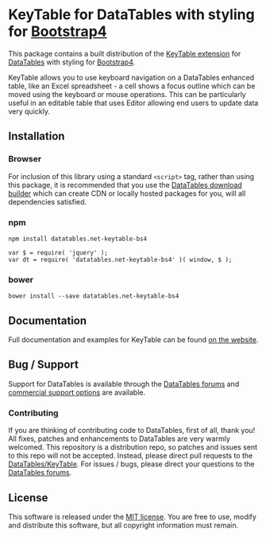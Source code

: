 # KeyTable for DataTables with styling for [Bootstrap4](https://getbootstrap.com/docs/4.6/getting-started/introduction/)

This package contains a built distribution of the [KeyTable extension](https://datatables.net/extensions/KeyTable) for [DataTables](https://datatables.net/) with styling for [Bootstrap4](https://getbootstrap.com/docs/4.6/getting-started/introduction/).

KeyTable allows you to use keyboard navigation on a DataTables enhanced table, like an Excel spreadsheet - a cell shows a focus outline which can be moved using the keyboard or mouse operations. This can be particularly useful in an editable table that uses Editor allowing end users to update data very quickly.


## Installation

### Browser

For inclusion of this library using a standard `<script>` tag, rather than using this package, it is recommended that you use the [DataTables download builder](//datatables.net/download) which can create CDN or locally hosted packages for you, will all dependencies satisfied.

### npm

```
npm install datatables.net-keytable-bs4
```

```
var $ = require( 'jquery' );
var dt = require( 'datatables.net-keytable-bs4' )( window, $ );
```

### bower

```
bower install --save datatables.net-keytable-bs4
```



## Documentation

Full documentation and examples for KeyTable can be found [on the website](https://datatables.net/extensions/keytable).


## Bug / Support

Support for DataTables is available through the [DataTables forums](//datatables.net/forums) and [commercial support options](//datatables.net/support) are available.


### Contributing

If you are thinking of contributing code to DataTables, first of all, thank you! All fixes, patches and enhancements to DataTables are very warmly welcomed. This repository is a distribution repo, so patches and issues sent to this repo will not be accepted. Instead, please direct pull requests to the [DataTables/KeyTable](http://github.com/DataTables/KeyTable). For issues / bugs, please direct your questions to the [DataTables forums](//datatables.net/forums).


## License

This software is released under the [MIT license](//datatables.net/license). You are free to use, modify and distribute this software, but all copyright information must remain.

